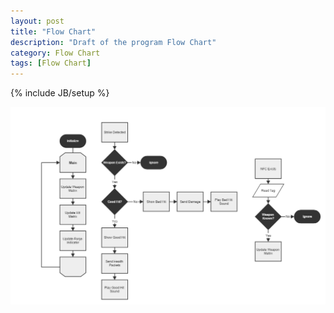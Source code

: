 ```yaml
---
layout: post
title: "Flow Chart"
description: "Draft of the program Flow Chart"
category: Flow Chart
tags: [Flow Chart]
---
```

{% include JB/setup %}

<img src="\assets\FlowChart\FlowChartv1.png">